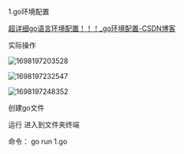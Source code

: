 1.go环境配置

[超详细go语言环境配置！！！_go环境配置-CSDN博客](https://blog.csdn.net/qq_57287010/article/details/128690648)



实际操作

![1698197203528](https://ttqblogimg.oss-cn-beijing.aliyuncs.com/1698197203528.png)

![1698197232547](https://ttqblogimg.oss-cn-beijing.aliyuncs.com/1698197232547.png)

![1698197248352](https://ttqblogimg.oss-cn-beijing.aliyuncs.com/1698197248352.png)



创建go文件

运行 进入到文件夹终端

命令： go run 1.go